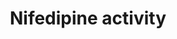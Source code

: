 ---
annotations:
- type: Disease Ontology
  value: hypertension
- type: Disease Ontology
  value: heart disease
- type: Pathway Ontology
  value: nifedipine drug pathway
authors:
- Robatwiki
- MaintBot
- AlexanderPico
- Khanspers
- Ddigles
- Mkutmon
- Egonw
- Eweitz
description: 'Nifedipine (brand names Adalat, Nifediac, Cordipin, Nifedical, and Procardia)
  is a dihydropyridine calcium channel blocker. Its main uses are as an antianginal
  (especially in Prinzmetal''s angina) and antihypertensive, although a large number
  of other indications have recently been found for this agent, such as Raynaud''s
  phenomenon, premature labor, and painful spasms of the esophagus in cancer and tetanus
  patients. It is also commonly used for the small subset of pulmonary hypertension
  patients whose symptoms respond to calcium channel blockers. Source: Wikipedia ([[wikipedia:Nifedipine]])'
last-edited: 2021-05-25
organisms:
- Homo sapiens
redirect_from:
- /index.php/Pathway:WP259
- /instance/WP259
schema-jsonld:
- '@context': https://schema.org/
  '@id': https://wikipathways.github.io/pathways/WP259.html
  '@type': Dataset
  creator:
    '@type': Organization
    name: WikiPathways
  description: 'Nifedipine (brand names Adalat, Nifediac, Cordipin, Nifedical, and
    Procardia) is a dihydropyridine calcium channel blocker. Its main uses are as
    an antianginal (especially in Prinzmetal''s angina) and antihypertensive, although
    a large number of other indications have recently been found for this agent, such
    as Raynaud''s phenomenon, premature labor, and painful spasms of the esophagus
    in cancer and tetanus patients. It is also commonly used for the small subset
    of pulmonary hypertension patients whose symptoms respond to calcium channel blockers.
    Source: Wikipedia ([[wikipedia:Nifedipine]])'
  keywords:
  - 'NO'
  - MAPK1
  - PTK2B
  - Cholesterol hydrolase
  - Ca-channel
  - BDKRB2
  - SOD
  - Cholesterol esterase
  - Nifedipine
  - PKC
  - Cholesterol
  - MAP2K1
  - NADPH oxidase
  - PCNA
  - VEGF
  - CYP2C11
  - KDR/FLK1
  - CYP3A4
  license: CC0
  name: Nifedipine activity
seo: CreativeWork
title: Nifedipine activity
wpid: WP259
---